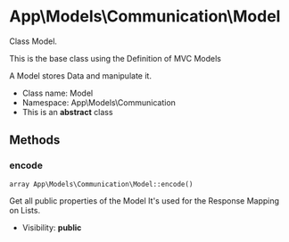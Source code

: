 App\Models\Communication\Model
===============

Class Model.

This is the base class using
the Definition of MVC Models

A Model stores Data and manipulate it.


* Class name: Model
* Namespace: App\Models\Communication
* This is an **abstract** class







Methods
-------


### encode

    array App\Models\Communication\Model::encode()

Get all public properties of the Model
It's used for the Response Mapping on Lists.



* Visibility: **public**



